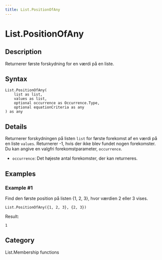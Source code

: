 ```yaml
---
title: List.PositionOfAny
---
```


# List.PositionOfAny


## Description

Returnerer første forskydning for en værdi på en liste.


## Syntax

```powerquery
List.PositionOfAny(
    list as list,
    values as list,
    optional occurrence as Occurrence.Type,
    optional equationCriteria as any
) as any
```


## Details

Returnerer forskydningen på listen <code>list</code> for første forekomst af en værdi på en liste <code>values</code>. Returnerer -1, hvis der ikke blev fundet nogen forekomster.    Du kan angive en valgfri forekomstparameter, <code>occurrence</code>.<ul>   <li><code>occurrence</code>: Det højeste antal forekomster, der kan returneres.</li></ul>


## Examples

### Example #1 
Find den første position på listen \{1, 2, 3}, hvor værdien 2 eller 3 vises.
```powerquery
List.PositionOfAny({1, 2, 3}, {2, 3})
```

Result: 
```powerquery
1
```




## Category
List.Membership functions
